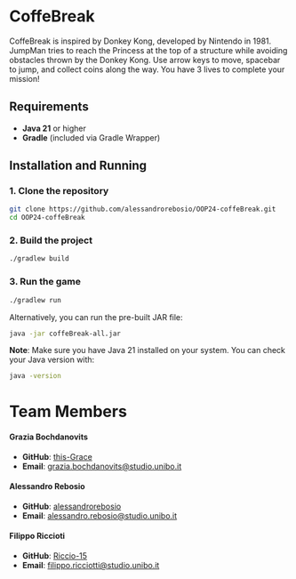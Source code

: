 # CoffeBreak

CoffeBreak is inspired by Donkey Kong, developed by Nintendo in 1981. JumpMan tries to reach the Princess at the top of a structure while avoiding obstacles thrown by the Donkey Kong. Use arrow keys to move, spacebar to jump, and collect coins along the way. You have 3 lives to complete your mission! 

## Requirements

- **Java 21** or higher
- **Gradle** (included via Gradle Wrapper)

## Installation and Running

### 1. Clone the repository
```bash
git clone https://github.com/alessandrorebosio/OOP24-coffeBreak.git
cd OOP24-coffeBreak
```

### 2. Build the project
```bash
./gradlew build
```

### 3. Run the game
```bash
./gradlew run
```

Alternatively, you can run the pre-built JAR file:
```bash
java -jar coffeBreak-all.jar
```

**Note**: Make sure you have Java 21 installed on your system. You can check your Java version with:
```bash
java -version
```

# Team Members

#### Grazia Bochdanovits
- **GitHub**: [this-Grace](https://github.com/this-Grace)
- **Email**: [grazia.bochdanovits@studio.unibo.it](mailto:grazia.bochdanovits@studio.unibo.it)

#### Alessandro Rebosio
- **GitHub**: [alessandrorebosio](https://github.com/alessandrorebosio)
- **Email**: [alessandro.rebosio@studio.unibo.it](mailto:alessandro.rebosio@studio.unibo.it)

#### Filippo Riccioti
- **GitHub**: [Riccio-15](https://github.com/Riccio-15)
- **Email**: [filippo.ricciotti@studio.unibo.it](mailto:filippo.ricciotti@studio.unibo.it)
